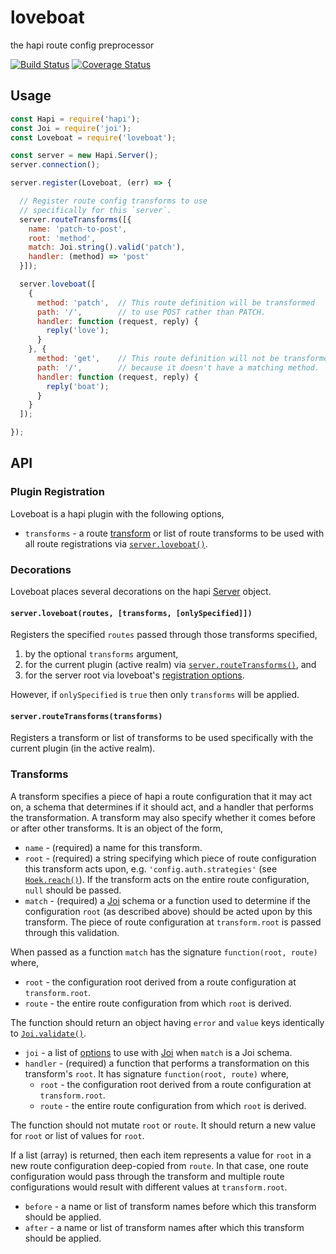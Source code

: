 # loveboat

the hapi route config preprocessor

[![Build Status](https://travis-ci.org/devinivy/loveboat.svg?branch=master)](https://travis-ci.org/devinivy/loveboat) [![Coverage Status](https://coveralls.io/repos/devinivy/loveboat/badge.svg?branch=master&service=github)](https://coveralls.io/github/devinivy/loveboat?branch=master)

## Usage

```js
const Hapi = require('hapi');
const Joi = require('joi');
const Loveboat = require('loveboat');

const server = new Hapi.Server();
server.connection();

server.register(Loveboat, (err) => {

  // Register route config transforms to use
  // specifically for this `server`.
  server.routeTransforms([{
    name: 'patch-to-post',
    root: 'method',
    match: Joi.string().valid('patch'),
    handler: (method) => 'post'
  }]);

  server.loveboat([
    {
      method: 'patch',  // This route definition will be transformed
      path: '/',        // to use POST rather than PATCH.
      handler: function (request, reply) {
        reply('love');
      }
    }, {
      method: 'get',    // This route definition will not be transformed
      path: '/',        // because it doesn't have a matching method.
      handler: function (request, reply) {
        reply('boat');
      }
    }
  ]);

});
```

## API

### Plugin Registration
Loveboat is a hapi plugin with the following options,

 - `transforms` - a route [transform](#transforms) or list of route transforms to be used with all route registrations via [`server.loveboat()`](#serverloveboatroutes-transforms-onlyspecified).

### Decorations
Loveboat places several decorations on the hapi [Server](https://github.com/hapijs/hapi/blob/master/API.md#server) object.

#### `server.loveboat(routes, [transforms, [onlySpecified]])`
Registers the specified `routes` passed through those transforms specified,

  1. by the optional `transforms` argument,
  2. for the current plugin (active realm) via [`server.routeTransforms()`](#serverroutetransformstransforms), and
  3. for the server root via loveboat's [registration options](#plugin-registration).

However, if `onlySpecified` is `true` then only `transforms` will be applied.

#### `server.routeTransforms(transforms)`
Registers a transform or list of transforms to be used specifically with the current plugin (in the active realm).

### Transforms
A transform specifies a piece of hapi a route configuration that it may act on, a schema that determines if it should act, and a handler that performs the transformation.  A transform may also specify whether it comes before or after other transforms.  It is an object of the form,

  - `name` - (required) a name for this transform.
  - `root` - (required) a string specifying which piece of route configuration this transform acts upon, e.g. `'config.auth.strategies'` (see [`Hoek.reach()`](https://github.com/hapijs/hoek#reachobj-chain-options)).  If the transform acts on the entire route configuration, `null` should be passed.
  - `match` - (required) a [Joi](https://github.com/hapijs/joi) schema or a function used to determine if the configuration `root` (as described above) should be acted upon by this transform.  The piece of route configuration at `transform.root` is passed through this validation.

  When passed as a function `match` has the signature `function(root, route)` where,
   - `root` - the configuration root derived from a route configuration at `transform.root`.
   - `route` - the entire route configuration from which `root` is derived.

  The function should return an object having `error` and `value` keys identically to [`Joi.validate()`](https://github.com/hapijs/joi/blob/master/API.md#validatevalue-schema-options-callback).

  - `joi` - a list of [options](https://github.com/hapijs/joi/blob/master/API.md#validatevalue-schema-options-callback) to use with [Joi](https://github.com/hapijs/joi) when `match` is a Joi schema.
  - `handler` - (required) a function that performs a transformation on this transform's `root`.  It has signature `function(root, route)` where,
    - `root` - the configuration root derived from a route configuration at `transform.root`.
    - `route` - the entire route configuration from which `root` is derived.

  The function should not mutate `root` or `route`.  It should return a new value for `root` or list of values for `root`.

  If a list (array) is returned, then each item represents a value for `root` in a new route configuration deep-copied from `route`.  In that case, one route configuration would pass through the transform and multiple route configurations would result with different values at `transform.root`.

  - `before` - a name or list of transform names before which this transform should be applied.
  - `after` - a name or list of transform names after which this transform should be applied.
